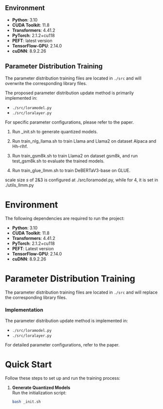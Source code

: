 ## Environment
- **Python**: 3.10  
- **CUDA Toolkit**: 11.8  
- **Transformers**: 4.41.2  
- **PyTorch**: 2.1.2+cu118  
- **PEFT**: latest version  
- **TensorFlow-GPU**: 2.14.0  
- **cuDNN**: 8.9.2.26  

## Parameter Distribution Training
The parameter distribution training files are located in `./src` and will overwrite the corresponding library files.  

The proposed parameter distribution update method is primarily implemented in:  
- `./src/loramodel.py`  
- `./src/loralayer.py`  

For specific parameter configurations, please refer to the paper.
 
1. Run _init.sh to generate quantized models.

2. Run train_nlg_llama.sh to train Llama and Llama2 on dataset Alpaca and Hh-rlhf. 

3. Run train_gsm8k.sh to train Llama2 on dataset gsm8k, and run test_gsm8k.sh to evaluate the trained models. 

4. Run train_glue_llmm.sh to train DeBERTaV3-base on GLUE.

scale size $s$ of 2&3 is configured at ./src/loramodel.py, while for 4, it is set in ./utils_llmm.py 


# Environment
The following dependencies are required to run the project:  
- **Python**: 3.10  
- **CUDA Toolkit**: 11.8  
- **Transformers**: 4.41.2  
- **PyTorch**: 2.1.2+cu118  
- **PEFT**: Latest version  
- **TensorFlow-GPU**: 2.14.0  
- **cuDNN**: 8.9.2.26  

# Parameter Distribution Training
The parameter distribution training files are located in `./src` and will replace the corresponding library files.  

### Implementation
The parameter distribution update method is implemented in:  
- `./src/loramodel.py`  
- `./src/loralayer.py`  

For detailed parameter configurations, refer to the paper.

# Quick Start
Follow these steps to set up and run the training process:  

1. **Generate Quantized Models**  
   Run the initialization script:  
   ```bash
   bash _init.sh


